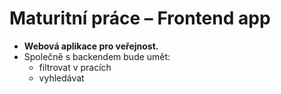 # Maturitní práce – Frontend app
- **Webová aplikace pro veřejnost.**
- Společně s backendem bude umět:
  - filtrovat v pracích
  - vyhledávat